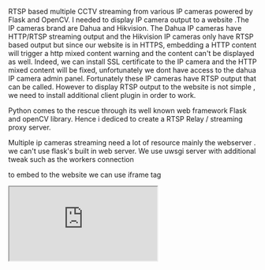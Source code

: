 RTSP based multiple CCTV streaming from various IP cameras powered by Flask and OpenCV.
I needed to display IP camera output to a website .The IP cameras brand are Dahua and Hikvision. The Dahua IP cameras have HTTP/RTSP streaming output and the Hikvision IP cameras only have RTSP based output but since our website is in HTTPS, embedding a HTTP content will trigger a http mixed content warning  and the content can't be displayed as well. Indeed, we can install SSL certificate to the IP camera and the HTTP mixed content will be fixed, unfortunately we dont have access to the dahua IP camera admin panel. Fortunately these IP cameras have RTSP output that can be called. However to display RTSP output to the website is not simple , we need to install additional client plugin in order to work.

Python comes to the rescue through its well known web framework Flask and openCV library. Hence i dediced to create a RTSP Relay / streaming proxy server.

Multiple ip cameras streaming need a lot of resource mainly the webserver . we can't use flask's built in web server. We use uwsgi server with additional tweak such as the workers connection

to embed to the website we can use iframe tag

<iframe src="http://rstp-relay-server/live?source=1"></iframe>
